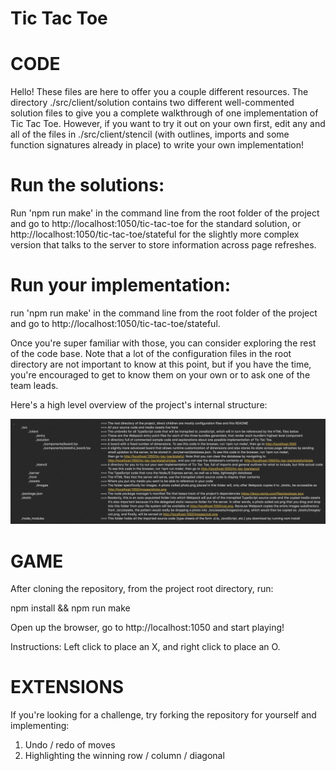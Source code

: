 # Tic Tac Toe

# CODE

Hello! These files are here to offer you a couple different resources. The directory ./src/client/solution contains two different
well-commented solution files to give you a complete walkthrough of one implementation of Tic Tac Toe. However, if you want to try it out on your own first, edit any and all of the files in ./src/client/stencil (with outlines, imports and some function signatures already in place) to write your own implementation!

 # Run the solutions:
Run 'npm run make' in the command line from the root folder of the project and go to http://localhost:1050/tic-tac-toe for the standard solution, or http://localhost:1050/tic-tac-toe/stateful for the slightly more complex version that talks to the server to store information across page refreshes.

# Run your implementation:
run 'npm run make' in the command line from the root folder of the project and go to http://localhost:1050/tic-tac-toe/stateful. 

Once you're super familiar with those, you can
consider exploring the rest of the code base. Note that a lot of the configuration
files in the root directory are not important to know at this point, but if you have the time,
you're encouraged to get to know them on your own or to ask one of the team leads.

Here's a high level overview of the project's internal structure:

![Project Overview](/src/assets/images/overview.png)

# GAME

After cloning the repository, from the project root directory, run:

npm install && npm run make

Open up the browser, go to http://localhost:1050 and start playing!

Instructions: Left click to place an X, and right click to place an O.

# EXTENSIONS

If you're looking for a challenge, try forking the repository for yourself and implementing:
1) Undo / redo of moves
2) Highlighting the winning row / column / diagonal

